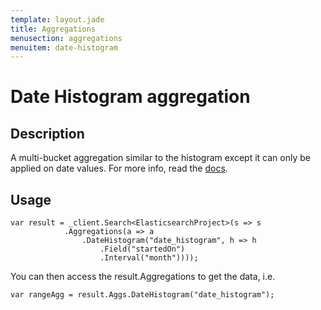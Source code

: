 ```yaml
---
template: layout.jade
title: Aggregations
menusection: aggregations
menuitem: date-histogram
---
```



# Date Histogram aggregation

## Description

A multi-bucket aggregation similar to the histogram except it can only be applied on date values. For more info, read the [docs](http://www.elasticsearch.org/guide/en/elasticsearch/reference/current/search-aggregations-bucket-datehistogram-aggregation.html).

## Usage

	var result = _client.Search<ElasticsearchProject>(s => s
				.Aggregations(a => a
					.DateHistogram("date_histogram", h => h
						.Field("startedOn")
						.Interval("month"))));

You can then access the result.Aggregations to get the data, i.e.

	var rangeAgg = result.Aggs.DateHistogram("date_histogram");
